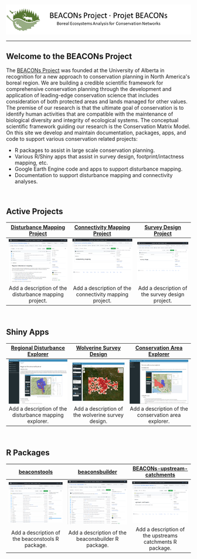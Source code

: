 <center><img src="pics/bp_banner.png" alt="BEACONs Project"></center>
<hr>

## Welcome to the BEACONs Project

The [BEACONs Project](https://beaconsproject.ualberta.ca/) was founded at the University of Alberta in recognition for a new approach to conservation planning in North America's boreal region. We are building a credible scientific framework for comprehensive conservation planning through the development and application of leading-edge conservation science that includes consideration of both protected areas and lands managed for other values. The premise of our research is that the ultimate goal of conservation is to identify human activities that are compatible with the maintenance of biological diversity and integrity of ecological systems. The conceptual scientific framework guiding our research is the Conservation Matrix Model. On this site we develop and maintain documentation, packages, apps, and code to support various conservation related projects:
* R packages to assist in large scale conservation planning.
* Various R/Shiny apps that assist in survey design, footprint/intactness mapping, etc.
* Google Earth Engine code and apps to support disturbance mapping.
* Documentation to support disturbance mapping and connectivity analyses.

<br>

## Active Projects

| [Disturbance Mapping Project](https://github.com/beaconsproject/disturbance_mapping) | [Connectivity Mapping Project](https://github.com/beaconsproject/connectivity_mapping) | [Survey Design Project](https://github.com/beaconsproject/survey_design) |
| :---: | :---: | :---: |
| <a href="https://github.com/beaconsproject/disturbance_mapping"><img align="center" src="pics/disturbance_mapping.png" width="300"></a> | <a href="https://github.com/beaconsproject/connectivity_mapping"><img align="center" src="pics/connectivity_mapping.png" width="300"></a> | <a href="https://github.com/beaconsproject/survey_design"><img align="center" src="pics/survey_design.png" width="300"></a> |
| Add a description of the disturbance mapping project. | Add a description of the connectivity mapping project. | Add a description of the survey design project. |

<br>

## Shiny Apps

| [Regional Disturbance Explorer](https://github.com/beaconsproject/regional_disturbance_explorer) | [Wolverine Survey Design](https://github.com/prvernier/wolverines) | [Conservation Area Explorer](https://github.com/beaconsproject/conservation_area_explorer) |
| :---: | :---: | :---: |
| <a href="https://github.com/beaconsproject/regional_disturbance_explorer"><img align="center" src="pics/regional_disturbance_explorer.png" width="300"></a> | <a href="https://github.com/prvernier/wolverines"><img align="center" src="pics/wolverines.png" width="300"></a> | <a href="https://github.com/beaconsproject/conservation_area_explorer"><img align="center" src="pics/conservation_area_explorer.png" width="300"></a> |
| Add a description of the disturbance mapping explorer. | Add a description of the wolverine survey design. | Add a description of the conservation area explorer. |

<br>

## R Packages

| [beaconstools](https://github.com/beaconsproject/beaconstools) | [beaconsbuilder](https://github.com/beaconsproject/beaconsbuilder) | [BEACONs-upstream-catchments](https://github.com/beaconsproject/BEACONs-upstream-catchments) |
| :---: | :---: | :---: |
| <a href="https://github.com/beaconsproject/beaconstools"><img align="center" src="pics/beaconstools.png" width="300"></a> | <a href="https://github.com/beaconsproject/beaconsbuilder"><img align="center" src="pics/beaconsbuilder.png" width="300"></a> | <a href="https://github.com/beaconsproject/BEACONs-upstream-catchments"><img align="center" src="pics/BEACONs-upstream-catchments.png" width="300"></a> |
| Add a description of the beaconstools R package. | Add a description of the beaconsbuilder R package. | Add a description of the upstreams catchments R package. |

<br>
